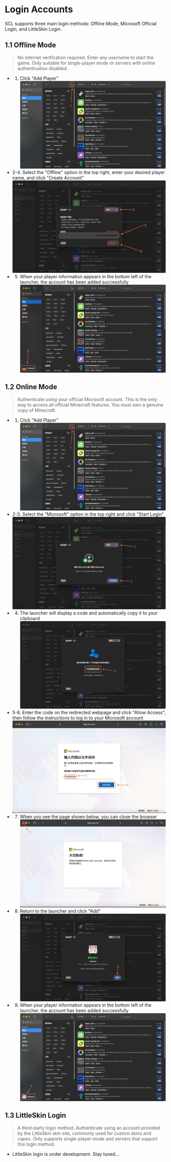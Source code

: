 # Login Accounts
SCL supports three main login methods: Offline Mode, Microsoft Official Login, and LittleSkin Login.

## 1.1 Offline Mode
> No internet verification required. Enter any username to start the game. Only suitable for single-player mode or servers with online authentication disabled.
- 1. Click "Add Player"
![1-1_1](../../resources/register/1-1_1.png)
- 2-4. Select the "Offline" option in the top right, enter your desired player name, and click "Create Account"
![1-1_2](../../resources/register/1-1_2.png)  
- 5. When your player information appears in the bottom left of the launcher, the account has been added successfully
![1-1_3](../../resources/register/1-1_3.png)

## 1.2 Online Mode
> Authenticate using your official Microsoft account. This is the only way to access all official Minecraft features. You must own a genuine copy of Minecraft.
- 1. Click "Add Player"
![1-2_1](../../resources/register/1-2_1.png)
- 2-3. Select the "Microsoft" option in the top right and click "Start Login"
![1-2_2](../../resources/register/1-2_2.png)
- 4. The launcher will display a code and automatically copy it to your clipboard
![1-2_3](../../resources/register/1-2_3.png)
- 5-6. Enter the code on the redirected webpage and click "Allow Access", then follow the instructions to log in to your Microsoft account
![1-2_4](../../resources/register/1-2_4.png)
- 7. When you see the page shown below, you can close the browser
![1-2_5](../../resources/register/1-2_5.png)
- 8. Return to the launcher and click "Add"
![1-2_6](../../resources/register/1-2_6.png)
- 9. When your player information appears in the bottom left of the launcher, the account has been added successfully
![1-2_7](../../resources/register/1-2_7.png)

## 1.3 LittleSkin Login
> A third-party login method. Authenticate using an account provided by the LittleSkin skin site, commonly used for custom skins and capes. Only supports single-player mode and servers that support this login method.
- LittleSkin login is under development. Stay tuned...